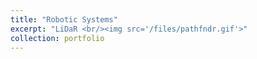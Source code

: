 ```yaml
---
title: "Robotic Systems"
excerpt: "LiDaR <br/><img src='/files/pathfndr.gif'>"
collection: portfolio
---
```



